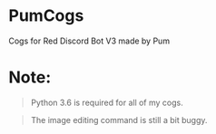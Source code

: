 # PumCogs
Cogs for Red Discord Bot V3 made by Pum


# Note:

> Python 3.6 is required for all of my cogs.

> The image editing command is still  a bit buggy.
